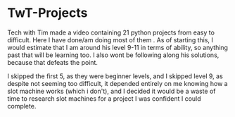 # TwT-Projects
Tech with Tim made a video containing 21 python projects from easy to difficult. Here I have done/am doing most of them .
As of starting this, I would estimate that I am around his level 9-11 in terms of ability, so anything past that will be learning too. I also wont be following along his solutions, because that defeats the point.

I skipped the first 5, as they were beginner levels, and I skipped level 9, as despite not seeming too difficult, it depended entirely on me knowing how a slot machine works (which i don't), and I decided it would be a waste of time to research slot machines for a project I was confident I could complete.
